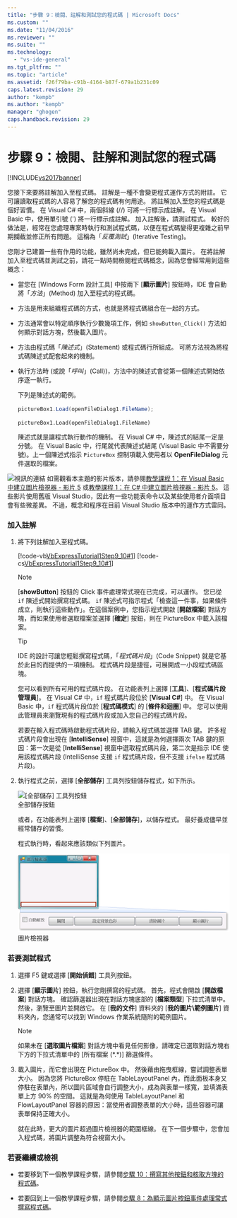 ```yaml
---
title: "步驟 9：檢閱、註解和測試您的程式碼 | Microsoft Docs"
ms.custom: ""
ms.date: "11/04/2016"
ms.reviewer: ""
ms.suite: ""
ms.technology: 
  - "vs-ide-general"
ms.tgt_pltfrm: ""
ms.topic: "article"
ms.assetid: f26f79ba-c91b-4164-b87f-679a1b231c09
caps.latest.revision: 29
author: "kempb"
ms.author: "kempb"
manager: "ghogen"
caps.handback.revision: 29
---
```

# 步驟 9：檢閱、註解和測試您的程式碼
[!INCLUDE[vs2017banner](../code-quality/includes/vs2017banner.md)]

您接下來要將註解加入至程式碼。  註解是一種不會變更程式運作方式的附註。  它可讓讀取程式碼的人容易了解您的程式碼有何用途。  將註解加入至您的程式碼是個好習慣。  在 Visual C\# 中，兩個斜線 \(\/\/\) 可將一行標示成註解。  在 Visual Basic 中，使用單引號 \('\) 將一行標示成註解。  加入註解後，請測試程式。  較好的做法是，經常在您處理專案時執行和測試程式碼，以便在程式碼變得更複雜之前早期攔截並修正所有問題。  這稱為「*反覆測試*」\(Iterative Testing\)。  
  
 您剛才已建置一些有作用的功能，雖然尚未完成，但已能夠載入圖片。  在將註解加入至程式碼並測試之前，請花一點時間檢閱程式碼概念，因為您會經常用到這些概念：  
  
-   當您在 \[Windows Form 設計工具\] 中按兩下 \[**顯示圖片**\] 按鈕時，IDE 會自動將「*方法*」\(Method\) 加入至程式的程式碼。  
  
-   方法是用來組織程式碼的方式，也就是將程式碼組合在一起的方式。  
  
-   方法通常會以特定順序執行少數幾項工作，例如 `showButton_Click()` 方法如何顯示對話方塊，然後載入圖片。  
  
-   方法由程式碼「*陳述式*」\(Statement\) 或程式碼行所組成。  可將方法視為將程式碼陳述式配套起來的機制。  
  
-   執行方法時 \(或說「*呼叫*」\(Call\)\)，方法中的陳述式會從第一個陳述式開始依序逐一執行。  
  
     下列是陳述式的範例。  
  
    ```c#  
    pictureBox1.Load(openFileDialog1.FileName);  
    ```  
  
    ```vb#  
    pictureBox1.Load(openFileDialog1.FileName)  
    ```  
  
     陳述式就是讓程式執行動作的機制。  在 Visual C\# 中，陳述式的結尾一定是分號。  在 Visual Basic 中，行尾就代表陳述式結尾 \(Visual Basic 中不需要分號\)。上一個陳述式指示 `PictureBox` 控制項載入使用者以 **OpenFileDialog** 元件選取的檔案。  
  
 ![視訊的連結](../data-tools/media/playvideo.png "PlayVideo") 如需觀看本主題的影片版本，請參閱[教學課程 1：在 Visual Basic 中建立圖片檢視器 \- 影片 5](http://go.microsoft.com/fwlink/?LinkId=205216) 或[教學課程 1：在 C\# 中建立圖片檢視器 \- 影片 5](http://go.microsoft.com/fwlink/?LinkId=205206)。  這些影片使用舊版 Visual Studio，因此有一些功能表命令以及某些使用者介面項目會有些微差異。  不過，概念和程序在目前 Visual Studio 版本中的運作方式雷同。  
  
### 加入註解  
  
1.  將下列註解加入至程式碼。  
  
     [!code-vb[VbExpressTutorial1Step9_10#1](../ide/codesnippet/VisualBasic/step-9-review-comment-and-test-your-code_1.vb)]
     [!code-cs[VbExpressTutorial1Step9_10#1](../ide/codesnippet/CSharp/step-9-review-comment-and-test-your-code_1.cs)]  
  
    > [!NOTE]
    >  \[**showButton**\] 按鈕的 Click 事件處理常式現在已完成，可以運作。  您已從 `if` 陳述式開始撰寫程式碼。  `if` 陳述式可指示程式「檢查這一件事，如果條件成立，則執行這些動作」。在這個案例中，您指示程式開啟 \[**開啟檔案**\] 對話方塊，而如果使用者選取檔案並選擇 \[**確定**\] 按鈕，則在 PictureBox 中載入該檔案。  
  
    > [!TIP]
    >  IDE 的設計可讓您輕鬆撰寫程式碼，「*程式碼片段*」\(Code Snippet\) 就是它基於此目的而提供的一項機制。  程式碼片段是捷徑，可展開成一小段程式碼區塊。  
    >   
    >  您可以看到所有可用的程式碼片段。  在功能表列上選擇 \[**工具**\]、\[**程式碼片段管理員**\]。  在 Visual C\# 中，`if` 程式碼片段位於 \[**Visual C\#**\] 中。  在 Visual Basic 中，`if` 程式碼片段位於 \[**程式碼模式**\] 的 \[**條件和迴圈**\] 中。  您可以使用此管理員來瀏覽現有的程式碼片段或加入您自己的程式碼片段。  
    >   
    >  若要在輸入程式碼時啟動程式碼片段，請輸入程式碼並選擇 TAB 鍵。  許多程式碼片段會出現在 \[**IntelliSense**\] 視窗中，這就是為何選擇兩次 TAB 鍵的原因：第一次是從 \[**IntelliSense**\] 視窗中選取程式碼片段，第二次是指示 IDE 使用該程式碼片段 \(IntelliSense 支援 `if` 程式碼片段，但不支援 `ifelse` 程式碼片段\)。  
  
2.  執行程式之前，選擇 \[**全部儲存**\] 工具列按鈕儲存程式，如下所示。  
  
     ![&#91;全部儲存&#93; 工具列按鈕](../ide/media/express_iconsaveall.png "Express\_IconSaveAll")  
全部儲存按鈕  
  
     或者，在功能表列上選擇 \[**檔案**\]、\[**全部儲存**\]，以儲存程式。  最好養成儘早並經常儲存的習慣。  
  
     程式執行時，看起來應該類似下列圖片。  
  
     ![圖片檢視器](../ide/media/express_pictureviewerdonerun.png "Express\_PictureViewerDoneRun")  
圖片檢視器  
  
### 若要測試程式  
  
1.  選擇 F5 鍵或選擇 \[**開始偵錯**\] 工具列按鈕。  
  
2.  選擇 \[**顯示圖片**\] 按鈕，執行您剛撰寫的程式碼。  首先，程式會開啟 \[**開啟檔案**\] 對話方塊。  確認篩選器出現在對話方塊底部的 \[**檔案類型**\] 下拉式清單中。  然後，瀏覽至圖片並開啟它。  在 \[**我的文件**\] 資料夾的 \[**我的圖片\\範例圖片**\] 資料夾內，您通常可以找到 Windows 作業系統隨附的範例圖片。  
  
    > [!NOTE]
    >  如果未在 \[**選取圖片檔案**\] 對話方塊中看見任何影像，請確定已選取對話方塊右下方的下拉式清單中的 \[所有檔案 \(\*.\*\)\] 篩選條件。  
  
3.  載入圖片，而它會出現在 PictureBox 中。  然後藉由拖曳框線，嘗試調整表單大小。  因為您將 PictureBox 停駐在 TableLayoutPanel 內，而此面板本身又停駐在表單內，所以圖片區域會自行調整大小，成為與表單一樣寬，並填滿表單上方 90% 的空間。  這就是為何使用 TableLayoutPanel 和 FlowLayoutPanel 容器的原因：當使用者調整表單的大小時，這些容器可讓表單保持正確大小。  
  
     就在此時，更大的圖片超過圖片檢視器的範圍框線。  在下一個步驟中，您會加入程式碼，將圖片調整為符合視窗大小。  
  
### 若要繼續或檢視  
  
-   若要移到下一個教學課程步驟，請參閱[步驟 10：撰寫其他按鈕和核取方塊的程式碼](../Topic/Step%2010:%20Write%20Code%20for%20Additional%20Buttons%20and%20a%20Check%20Box.md)。  
  
-   若要回到上一個教學課程步驟，請參閱[步驟 8：為顯示圖片按鈕事件處理常式撰寫程式碼](../ide/step-8-write-code-for-the-show-a-picture-button-event-handler.md)。